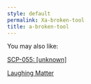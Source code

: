 ```yaml
---
style: default
permalink: Xa-broken-tool
title: a-broken-tool
---
```

You may also like:

[SCP-055: [unknown]](http://scp-wiki.net/scp-055)

[Laughing Matter](http://scp-wiki.net/laughing-matter)
